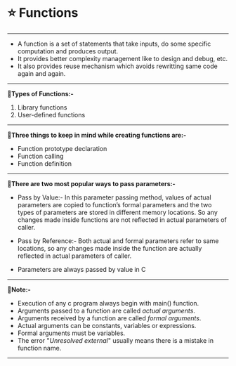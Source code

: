 # ⭐ Functions

------------------------------------------------------------------

* A function is a set of statements that take inputs, do some specific computation and produces output.
* It provides better complexity management like to design and debug, etc.
* It also provides reuse mechanism which avoids rewritting same code again and again.

----------------------------------------------------------------------

**📌Types of Functions:-**

1) Library functions
2) User-defined functions

---------------------------------------------------------------------------

**📌Three things to keep in mind while creating functions are:-**

* Function prototype declaration
* Function calling
* Function definition

----------------------------------------------------------------------------

**📌There are two most popular ways to pass parameters:-**


* Pass by Value:- In this parameter passing method, values of actual parameters are copied to function’s formal parameters and the two types of parameters are stored in different memory locations. So any changes made inside functions are not reflected in actual parameters of caller.

* Pass by Reference:- Both actual and formal parameters refer to same locations, so any changes made inside the function are actually reflected in actual parameters of caller.

* Parameters are always passed by value in C

---------------------------------------------------------------------------------

**📌Note:-**

* Execution of any c program always begin with main() function.
* Arguments passed to a function are called *actual arguments*.
* Arguments received by a function are called *formal arguments*.
* Actual arguments can be constants, variables or expressions.
* Formal arguments must be variables.
* The error "*Unresolved external*" usually means there is a mistake in function name.

--------------------------------------------------------------------------------------
